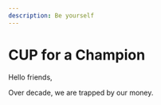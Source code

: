 ```yaml
---
description: Be yourself
---
```


# CUP for a Champion

Hello friends,

Over decade, we are trapped by our money.

